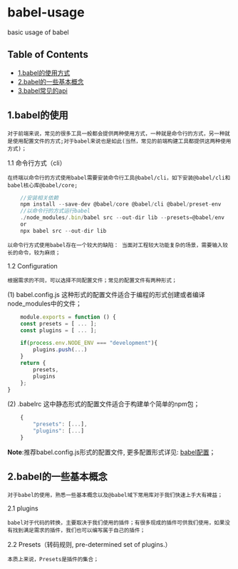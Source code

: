 # babel-usage

basic usage of babel

## Table of Contents

- [1.babel的使用方式](#babel-use-method)
- [2.babel的一些基本概念](#babel-core-concept)
- [3.babel常见的api](#babel-api)
  
## 1.babel的使用

    对于前端来说，常见的很多工具一般都会提供两种使用方式，一种就是命令行的方式，另一种就是使用配置文件的方式;对于babel来说也是如此(当然，常见的前端构建工具都提供这两种使用方式)；

1.1 命令行方式（cli）

    在终端以命令行的方式使用babel需要安装命令行工具@babel/cli，如下安装@babel/cli和babel核心库@babel/core;

```javascript
    //安装相关依赖
    npm install --save-dev @babel/core @babel/cli @babel/preset-env
    //以命令行的方式运行babel
    ./node_modules/.bin/babel src --out-dir lib --presets=@babel/env
    or
    npx babel src --out-dir lib
```

    以命令行方式使用babel存在一个较大的缺陷： 当面对工程较大功能复杂的场景，需要输入较长的命令，较为麻烦；

1.2 Configuration

    根据需求的不同，可以选择不同配置文件；常见的配置文件有两种形式；

(1) babel.config.js
    这种形式的配置文件适合于编程的形式创建或者编译node_modules中的文件；

```javascript
    module.exports = function () {
    const presets = [ ... ];
    const plugins = [ ... ];

    if(process.env.NODE_ENV === "development"){
        plugins.push(...)
    }
    return {
        presets,
        plugins
    };
}
```

(2) .babelrc
    这中静态形式的配置文件适合于构建单个简单的npm包；

```javascript
    {
        "presets": [...],
        "plugins": [...]
    }
```

**Note**:推荐babel.config.js形式的配置文件, 更多配置形式详见: [babel配置](https://babeljs.io/docs/en/configuration#babelconfigjs)；

## 2.babel的一些基本概念

    对于babel的使用，熟悉一些基本概念以及@babel域下常用库对于我们快速上手大有裨益；

2.1 plugins

    babel对于代码的转换，主要取决于我们使用的插件；有很多现成的插件可供我们使用，如果没有找到满足需求的插件，我们也可以编写属于自己的插件；

2.2 Presets（转码规则, pre-determined set of plugins.）

    本质上来说，Presets是插件的集合；